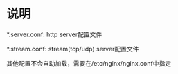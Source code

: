 # 说明

*.server.conf: http server配置文件

*.stream.conf: stream(tcp/udp) server配置文件

其他配置不会自动加载，需要在/etc/nginx/nginx.conf中指定